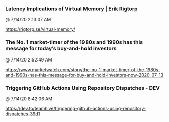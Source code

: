﻿

### Latency Implications of Virtual Memory | Erik Rigtorp
@ 7/14/20 2:13:07 AM

https://rigtorp.se/virtual-memory/



### The No. 1 market-timer of the 1980s and 1990s has this message for today’s buy-and-hold investors
@ 7/14/20 2:52:49 AM

https://www.marketwatch.com/story/the-no-1-market-timer-of-the-1980s-and-1990s-has-this-message-for-buy-and-hold-investors-now-2020-07-13



### Triggering GitHub Actions Using Repository Dispatches - DEV
@ 7/14/20 8:42:06 AM

https://dev.to/teamhive/triggering-github-actions-using-repository-dispatches-39d1

